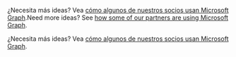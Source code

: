 <span data-ttu-id="10b3c-p110">¿Necesita más ideas? Vea [cómo algunos de nuestros socios usan Microsoft Graph](https://developer.microsoft.com/graph/graph/examples#partners).</span><span class="sxs-lookup"><span data-stu-id="10b3c-p110">Need more ideas? See [how some of our partners are using Microsoft Graph](https://developer.microsoft.com/graph/graph/examples#partners).</span></span>

¿Necesita más ideas? Vea [cómo algunos de nuestros socios usan Microsoft Graph](https://developer.microsoft.com/graph/graph/examples#partners).


